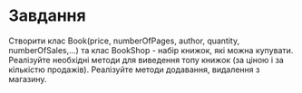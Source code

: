 # Завдання 

Створити клас Book(price, numberOfPages, author, quantity, numberOfSales,...) та клас BookShop - набір книжок, які можна купувати. Реалізуйте необхідні методи для виведення топу книжок (за ціною і за кількістю продажів). Реалізуйте методи додавання, видалення з магазину.
 
